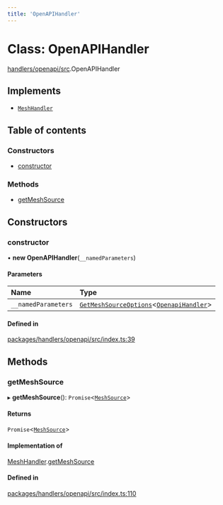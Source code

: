 ```yaml
---
title: 'OpenAPIHandler'
---
```


# Class: OpenAPIHandler

[handlers/openapi/src](../modules/handlers_openapi_src).OpenAPIHandler

## Implements

- [`MeshHandler`](/docs/api/interfaces/types_src.MeshHandler)

## Table of contents

### Constructors

- [constructor](handlers_openapi_src.OpenAPIHandler#constructor)

### Methods

- [getMeshSource](handlers_openapi_src.OpenAPIHandler#getmeshsource)

## Constructors

### constructor

• **new OpenAPIHandler**(`__namedParameters`)

#### Parameters

| Name | Type |
| :------ | :------ |
| `__namedParameters` | [`GetMeshSourceOptions`](../modules/types_src#getmeshsourceoptions)\<[`OpenapiHandler`](/docs/api/interfaces/types_src.YamlConfig.OpenapiHandler)> |

#### Defined in

[packages/handlers/openapi/src/index.ts:39](https://github.com/Urigo/graphql-mesh/blob/master/packages/handlers/openapi/src/index.ts#L39)

## Methods

### getMeshSource

▸ **getMeshSource**(): `Promise`\<[`MeshSource`](../modules/types_src#meshsource)>

#### Returns

`Promise`\<[`MeshSource`](../modules/types_src#meshsource)>

#### Implementation of

[MeshHandler](/docs/api/interfaces/types_src.MeshHandler).[getMeshSource](/docs/api/interfaces/types_src.MeshHandler#getmeshsource)

#### Defined in

[packages/handlers/openapi/src/index.ts:110](https://github.com/Urigo/graphql-mesh/blob/master/packages/handlers/openapi/src/index.ts#L110)

